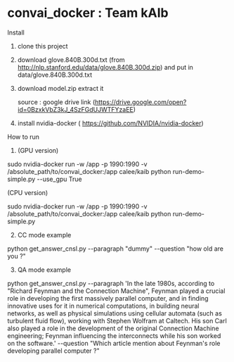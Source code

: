# convai_docker : Team kAIb

Install 

1) clone this project
2) download glove.840B.300d.txt (from http://nlp.stanford.edu/data/glove.840B.300d.zip) and put in data/glove.840B.300d.txt
3) download model.zip extract it
    
    source : google drive link (https://drive.google.com/open?id=0BzxkVbZ3kJ_4SzFGdUJWTFYzaEE)

4) install nvidia-docker ( https://github.com/NVIDIA/nvidia-docker)

How to run

1) (GPU version)

sudo nvidia-docker run -w /app -p 1990:1990 -v /absolute_path/to/convai_docker:/app calee/kaib python run-demo-simple.py --use_gpu True

   (CPU version)
   
sudo nvidia-docker run -w /app -p 1990:1990 -v /absolute_path/to/convai_docker:/app calee/kaib python run-demo-simple.py 

2) CC mode example

python get_answer_cnsl.py --paragraph "dummy" --question "how old are you ?"

3) QA mode example

python get_answer_cnsl.py --paragraph 'In the late 1980s, according to "Richard Feynman and the Connection Machine", Feynman played a crucial role in developing the first massively parallel computer, and in finding innovative uses for it in numerical computations, in building neural networks, as well as physical simulations using cellular automata (such as turbulent fluid flow), working with Stephen Wolfram at Caltech. His son Carl also played a role in the development of the original Connection Machine engineering; Feynman influencing the interconnects while his son worked on the software.' --question "Which article mention about Feynman's role developing parallel computer ?"
